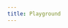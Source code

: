 ```yaml
---
title: Playground
---
```


<!--
<details>
  <summary>click me</summary>


### Some Javascript

```js
function logSomething(something) {
  console.log('Something', something);
}
```

</details>

Link: [SubPage](playground/subpage) -->
